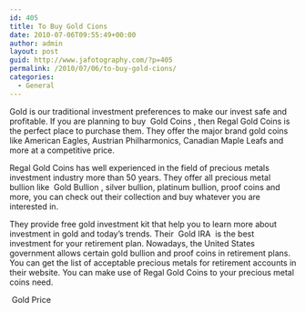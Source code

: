 ```yaml
---
id: 405
title: To Buy Gold Cions
date: 2010-07-06T09:55:49+00:00
author: admin
layout: post
guid: http://www.jafotography.com/?p=405
permalink: /2010/07/06/to-buy-gold-cions/
categories:
  - General
---
```

Gold is our traditional investment preferences to make our invest safe and profitable. If you are planning to buy &nbsp;Gold Coins&nbsp;, then Regal Gold Coins is the perfect place to purchase them. They offer the major brand gold coins like American Eagles, Austrian Philharmonics, Canadian Maple Leafs and more at a competitive price.

Regal Gold Coins has well experienced in the field of precious metals investment industry more than 50 years. They offer all precious metal bullion like &nbsp;Gold Bullion&nbsp;, silver bullion, platinum bullion, proof coins and more, you can check out their collection and buy whatever you are interested in.

They provide free gold investment kit that help you to learn more about investment in gold and today&#8217;s trends. Their &nbsp;Gold IRA&nbsp; is the best investment for your retirement plan. Nowadays, the United States government allows certain gold bullion and proof coins in retirement plans. You can get the list of acceptable precious metals for retirement accounts in their website. You can make use of Regal Gold Coins to your precious metal coins need. 

&nbsp;Gold Price&nbsp;